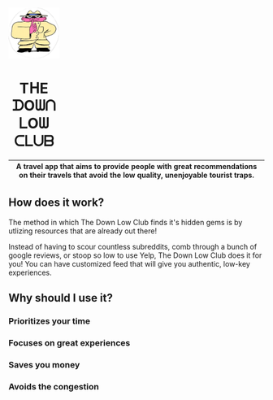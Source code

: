 <div align="center" style="width:100px">
  <a href="https://www.thedownlow.club">
    <img height=100 src="/frontend/public/downlow-placeholder.png"/>
  </a>
  <h1 align="center">TᕼE ᗪOᗯᑎ ᒪOᗯ ᑕᒪᑌᗷ</h1>
</div>

| A travel app that aims to provide people with great recommendations on their travels that avoid the low quality, unenjoyable tourist traps. |
| :-----------: |

## How does it work?

The method in which The Down Low Club finds it's hidden gems is by utlizing resources that are already out there!

Instead of having to scour countless subreddits, comb through a bunch of google reviews, or stoop so low to use Yelp, The Down Low Club does it for you! You can have customized feed that will give you authentic, low-key experiences.

## Why should I use it?
### Prioritizes your time
### Focuses on great experiences
### Saves you money
### Avoids the congestion
